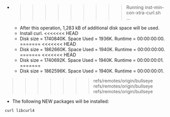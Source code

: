* >>>>>>>>> Running inst-min-con-xtra-curl.sh ...
  * After this operation, 1,283 kB of additional disk space will be used.
  * Install curl.
<<<<<<< HEAD
  * Disk size = 1740840K. Space Used = 1936K. Runtime = 00:00:00:00.
=======
<<<<<<< HEAD
  * Disk size = 1862660K. Space Used = 1940K. Runtime = 00:00:00:00.
=======
<<<<<<< HEAD
  * Disk size = 1740692K. Space Used = 1940K. Runtime = 00:00:00:01.
=======
  * Disk size = 1862596K. Space Used = 1940K. Runtime = 00:00:00:01.
>>>>>>> refs/remotes/origin/bullseye
>>>>>>> refs/remotes/origin/bullseye
>>>>>>> refs/remotes/origin/bullseye
  * The following NEW packages will be installed:
  ```bash
curl libcurl4
  ```
